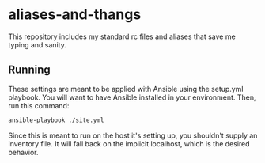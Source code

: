 # aliases-and-thangs
This repository includes my standard rc files and aliases that save me typing 
and sanity.

## Running
These settings are meant to be applied with Ansible using the setup.yml 
playbook. You will want to have Ansible installed in your environment. Then, run
this command:

```bash
ansible-playbook ./site.yml
```

Since this is meant to run on the host it's setting up, you shouldn't supply
an inventory file. It will fall back on the implicit localhost, which is the
desired behavior.